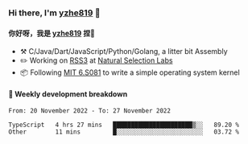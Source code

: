 ### Hi there, I'm [yzhe819](https://github.com/yzhe819) 👋

#### 你好呀，我是 [yzhe819](https://github.com/yzhe819) 捏👋

- :hammer_and_pick: C/Java/Dart/JavaScript/Python/Golang, a litter bit Assembly
- :pencil2: Working on [RSS3](https://github.com/NaturalSelectionLabs/RSS3) at [Natural Selection Labs](https://github.com/NaturalSelectionLabs)
- 📦 Following [MIT 6.S081](https://pdos.csail.mit.edu/6.S081/2020/) to write a simple operating system kernel



#### 📝 Weekly development breakdown

<!--START_SECTION:waka-->

```text
From: 20 November 2022 - To: 27 November 2022

TypeScript   4 hrs 27 mins   ██████████████████████▒░░   89.20 %
Other        11 mins         █░░░░░░░░░░░░░░░░░░░░░░░░   03.72 %
```

<!--END_SECTION:waka-->



